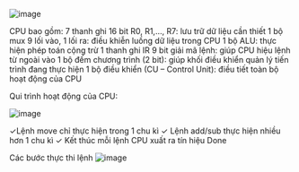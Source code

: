 ![image](https://github.com/user-attachments/assets/0b664c6a-33b5-4e67-83b1-4c72dd62ed30)






CPU bao gồm: 
7 thanh ghi 16 bit R0, R1,…, R7: lưu trữ dữ liệu cần thiết 
1 bộ mux 9 lối vào, 1 lối ra:  điều khiễn luồng dữ liệu trong CPU 
1 bộ ALU: thực hiện phép toán cộng trừ 
1 thanh ghi IR 9 bit giải mã lệnh: giúp CPU hiệu lệnh từ ngoài vào 
1 bộ đếm chương trình (2 bit): giúp khối điều khiển quản lý tiến trình đang thực hiện 
1 bộ điều khiển (CU – Control Unit): điều tiết toàn bộ hoạt động của CPU

Qui trình hoạt động của CPU:

![image](https://github.com/user-attachments/assets/c01c29f3-d011-4015-8432-991c369950a6)



✓Lệnh move chỉ thực hiện trong 1 chu kì 
✓ Lệnh add/sub thực hiện nhiều hơn 1 chu kì 
✓ Kết thúc mỗi lệnh CPU xuất ra tín hiệu Done


Các bước thực thi lệnh
![image](https://github.com/user-attachments/assets/c5808100-7231-41d8-9a9e-3a3b67d03cd9)

